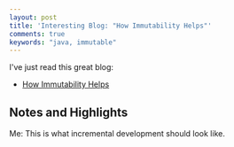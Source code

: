 ```yaml
---
layout: post
title: 'Interesting Blog: "How Immutability Helps"'
comments: true
keywords: "java, immutable"
---
```


I've just read this great blog:

- [How Immutability Helps](http://www.yegor256.com/2014/11/07/how-immutability-helps.html)

## Notes and Highlights

Me: This is what incremental development should look like.
